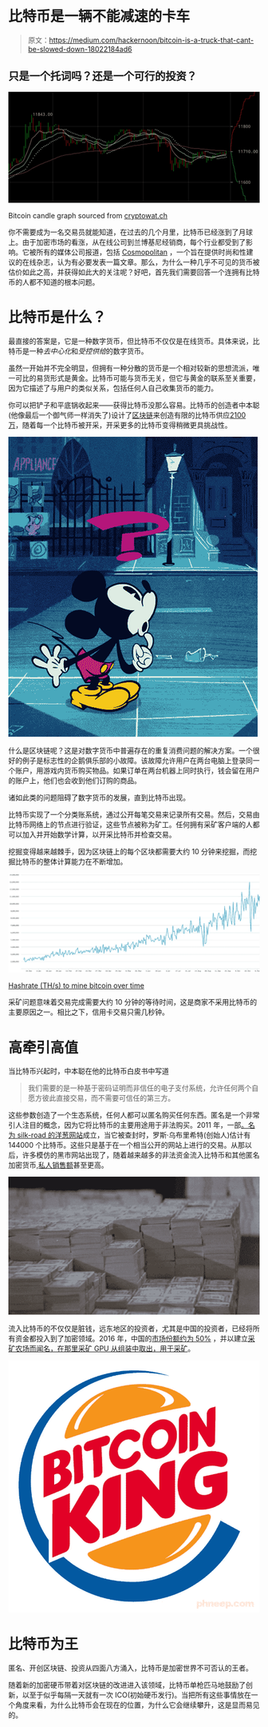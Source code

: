 # 比特币是一辆不能减速的卡车

> 原文：<https://medium.com/hackernoon/bitcoin-is-a-truck-that-cant-be-slowed-down-18022184ad6>

## 只是一个托词吗？还是一个可行的投资？

![](img/546855de375e7142d0a3bb650b7fbe6b.png)

Bitcoin candle graph sourced from [cryptowat.ch](https://cryptowat.ch/bitfinex/btcusd)

你不需要成为一名交易员就能知道，在过去的几个月里，比特币已经涨到了月球上。由于加密市场的看涨，从在线公司到兰博基尼经销商，每个行业都受到了影响。它被所有的媒体公司报道，包括 [Cosmopolitan](http://www.cosmopolitan.co.za/tech/bitcoin-money-guide) ，一个旨在提供时尚和性建议的在线杂志，认为有必要发表一篇文章。那么，为什么一种几乎不可见的货币被估价如此之高，并获得如此大的关注呢？好吧，首先我们需要回答一个连拥有比特币的人都不知道的根本问题。

# 比特币是什么？

最直接的答案是，它是一种数字货币，但比特币不仅仅是在线货币。具体来说，比特币是一种*去中心化*和*受控供给*的数字货币。

虽然一开始并不完全明显，但拥有一种分散的货币是一个相对较新的思想流派，唯一可比的易货形式是黄金。比特币可能与货币无关，但它与黄金的联系至关重要，因为它描述了与用户的类似关系，包括任何人自己收集货币的能力。

你可以把铲子和平底锅收起来——获得比特币没那么容易。比特币的创造者中本聪(他像最后一个御气师一样消失了)设计了[区块链](https://hackernoon.com/tagged/blockchain)来创造有限的比特币供应[2100 万](https://www.investopedia.com/news/what-happens-bitcoin-after-all-21-million-are-mined/)，随着每一个比特币被开采，开采更多的比特币变得稍微更具挑战性。

![](img/f43c8601c85903bfd90a330bed0813b4.png)

什么是区块链呢？这是对数字货币中普遍存在的重复消费问题的解决方案。一个很好的例子是标志性的企鹅俱乐部的小故障。该故障允许用户在两台电脑上登录同一个账户，用游戏内货币购买物品。如果订单在两台机器上同时执行，钱会留在用户的账户上，他们也会收到他们订购的商品。

诸如此类的问题阻碍了数字货币的发展，直到比特币出现。

比特币实现了一个分类账系统，通过公开每笔交易来记录所有交易。然后，交易由比特币网络上的节点进行验证，这些节点被称为矿工。任何拥有采矿客户端的人都可以加入并开始数学计算，以开采比特币并检查交易。

挖掘变得越来越棘手，因为区块链上的每个区块都需要大约 10 分钟来挖掘，而挖掘比特币的整体计算能力在不断增加。

![](img/b685382b33b628d81875f33b7e42889e.png)

[Hashrate (TH/s) to mine bitcoin over time](https://blockchain.info/charts/hash-rate?timespan=all)

采矿问题意味着交易完成需要大约 10 分钟的等待时间，这是商家不采用比特币的主要原因之一。相比之下，信用卡交易只需几秒钟。

# **高牵引高值**

当比特币兴起时，中本聪在他的比特币白皮书中写道

> 我们需要的是一种基于密码证明而非信任的电子支付系统，允许任何两个自愿方彼此直接交易，而不需要可信任的第三方。

这些参数创造了一个生态系统，任何人都可以匿名购买任何东西。匿名是一个非常引人注目的概念，因为它将比特币的主要用途用于非法购买。2011 年，一部[。名为 silk-road 的洋葱网站](https://en.wikipedia.org/wiki/.onion)成立，当它被查封时，罗斯·乌布里希特(创始人)估计有 144000 个比特币。这些只是基于在一个相当公开的网站上进行的交易。从那以后，许多模仿的黑市网站出现了，随着越来越多的非法资金流入比特币和其他匿名加密货币,[私人销售额](http://www.cnn.com/2016/08/10/us/declassified-illegal-online-weapons-trade/index.html)甚至更高。

![](img/bface8b4ce2fbdc90079a7076f52a959.png)

流入比特币的不仅仅是脏钱，远东地区的投资者，尤其是中国的投资者，已经将所有资金都投入到了加密领域。2016 年，中国的[市场份额约为 50%](https://www.coindesk.com/estimating-data-china-real-bitcoin-trading-volumes/) ，并以建立[采矿农场而闻名，在那里采矿 GPU 从组装中取出，用于采矿](https://spectrum.ieee.org/computing/networks/why-the-biggest-bitcoin-mines-are-in-china)。

![](img/1bdbd0da0611677f935f49cad12c8313.png)

# 比特币为王

匿名、开创区块链、投资从四面八方涌入，比特币是加密世界不可否认的王者。

随着新的加密硬币带着对区块链的改进进入该领域，比特币单枪匹马地鼓励了创新，以至于似乎每隔一天就有一次 ICO(初始硬币发行)。当把所有这些事情放在一个角度来看，为什么比特币会在现在的位置，为什么它会继续攀升，这是显而易见的。